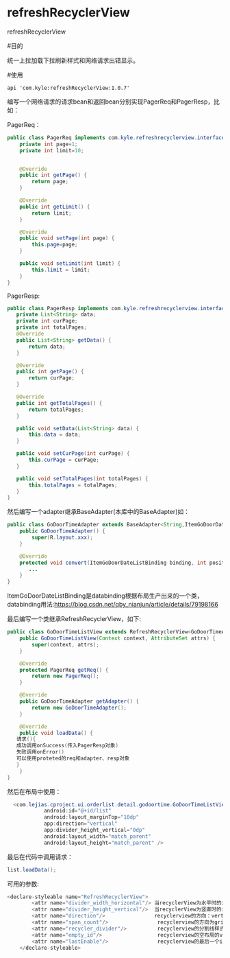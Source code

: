 # refreshRecyclerView
refreshRecyclerView


#目的

统一上拉加载下拉刷新样式和网络请求出错显示。

#使用

    api 'com.kyle:refreshRecyclerView:1.0.7'
    
编写一个网络请求的请求bean和返回bean分别实现PagerReq和PagerResp，比如：

PagerReq：

```java
public class PagerReq implements com.kyle.refreshrecyclerview.interfaces.PagerReq {
    private int page=1;
    private int limit=10;


    @Override
    public int getPage() {
        return page;
    }

    @Override
    public int getLimit() {
        return limit;
    }

    @Override
    public void setPage(int page) {
        this.page=page;
    }

    public void setLimit(int limit) {
        this.limit = limit;
    }
}
```

 PagerResp:
 
 ```java
public class PagerResp implements com.kyle.refreshrecyclerview.interfaces.PagerResp<String> {
    private List<String> data;
    private int curPage;
    private int totalPages;
    @Override
    public List<String> getData() {
        return data;
    }

    @Override
    public int getPage() {
        return curPage;
    }

    @Override
    public int getTotalPages() {
        return totalPages;
    }

    public void setData(List<String> data) {
        this.data = data;
    }

    public void setCurPage(int curPage) {
        this.curPage = curPage;
    }

    public void setTotalPages(int totalPages) {
        this.totalPages = totalPages;
    }
}
```
然后编写一个adapter继承BaseAdapter(本库中的BaseAdapter)如：

```java
public class GoDoorTimeAdapter extends BaseAdapter<String,ItemGoDoorDateListBinding> {
    public GoDoorTimeAdapter() {
        super(R.layout.xxx);
    }

    @Override
    protected void convert(ItemGoDoorDateListBinding binding, int position, GoDoorTimeResp item) {
       ...
    }
}
```
ItemGoDoorDateListBinding是databinding根据布局生产出来的一个类，databinding用法:https://blog.csdn.net/qby_nianjun/article/details/79198166

最后编写一个类继承RefreshRecyclerView，如下:

```java
public class GoDoorTimeListView extends RefreshRecyclerView<GoDoorTimeAdapter,PagerReq>{
    public GoDoorTimeListView(Context context, AttributeSet attrs) {
        super(context, attrs);
    }

    @Override
    protected PagerReq getReq() {
        return new PagerReq();
    }

    @Override
    public GoDoorTimeAdapter getAdapter() {
        return new GoDoorTimeAdapter();
    }

    @Override
    public void loadData() {
   请求(){
   成功调用onSuccess(传入PagerResp对象)
   失败调用onError()
   可以使用proteted的req和adapter、resp对象
   }
    }
}
```
然后在布局中使用：
```java
  <com.lejias.cproject.ui.orderlist.detail.godoortime.GoDoorTimeListView
            android:id="@+id/list"
            android:layout_marginTop="10dp"
            app:direction="vertical"
            app:divider_height_vertical="0dp"
            android:layout_width="match_parent"
            android:layout_height="match_parent" />
 ```
 
 最后在代码中调用请求：
 
 ```java
 list.loadData();
```
可用的参数:
```java
<declare-styleable name="RefreshRecyclerView">
        <attr name="divider_width_horizontal"/> 当recyclerView为水平时的item的水平间距
        <attr name="divider_height_vertical"/>  当recyclerView为竖直时的item的竖直间距
        <attr name="direction"/>                recyclerview的方向：vertical竖直  horizontal水平  grid网格
        <attr name="span_count"/>                recyclerview的方向为grid时的列数
        <attr name="recycler_divider"/>          recyclerview的分割线样式、一般是颜色
        <attr name="empty_id"/>                  recyclerview的空布局的view
        <attr name="lastEnable"/>                recyclerview的最后一个item的分割线是否可见
    </declare-styleable>
```

